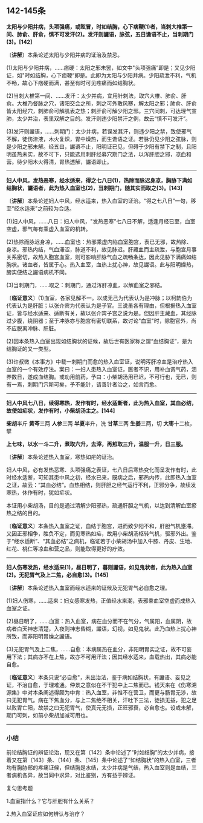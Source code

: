 ## 142-145条

**太阳与少阳并病，头项强痛，或眩冒，时如结胸，心下痞鞕(1)者，当刺大椎第一间、肺俞、肝俞，慎不可发汗(2)。发汗则讝语，脉弦，五日谵语不止，当刺期门(3)。[142]**

〔**讲解**〕本条论述太阳与少阳并病的证治及禁忌。

(1)太阳与少阳并病，……痞硬：太阳之邪未罢，如文中"头项强痛”即是；又见少阳证，如"时如结胸，心下痞鞕“即是。此即为太阳与少阳并病。少阳疏泄不利，气机不畅，故心下痞硬而满，甚至有时可见疼痛而如结胸状。

(2)当刺大椎第一间、……发汗：太少并病，宜用针刺法，取穴大椎、肺俞、肝俞。大椎乃督脉之穴，诸阳交会之所，刺之可外散风寒，解太阳之邪；肺俞、肝俞皆太阳经穴，刺肺俞可解肌表之热；刺肝俞可解少阳之邪。三穴同刺，可达理气宣肺，太少并治，表里双解之目的。发汗则违少阳禁汗之例，故云“慎不可发汗”。

(3)发汗则讝语，……刺期门：太少并病，若误发其汗，则违少阳之禁，致使邪气不解，徒伤津液，木火复炽，胃中燥热，而生谵语之证。若脉仍见少阳之弦脉，则是少阳之邪未解。经五曰，讝语不止，阳明证已见，但碍于少阳有禁下之制，且阳明虽热未实，故不可下，只能选用刺肝经募穴期门之法，以泻肝胆之邪，凉血和营。待少阳木火得清，胃热透解，讝语即止。

------

**妇人中风，发热恶寒，经水适来，得之七八日(1)，热除而脉迟身凉，胸胁下满如结胸状，讝语者，此为热入血室也(2)，当刺期门，随其实而取之(3)。[143]**

〔**讲解**〕本条论述妇人中风，经水适来，热入血室的证治。“得之七八日”一句，移至“经水适来"之前较为合适。

(1)妇人中风，……八日：妇人中风，"发热恶寒”七八日不解，适逢月经已至，血室空虚，邪气每有乘虚入血室的机转。

(2)热除而脉迟身凉，……血室也：热邪乘虚内陷血室胞宫，表已无邪，故热除、身凉。邪热内结，气血滞涩，脉道不利，故见脉迟。肝藏血而主疏泄，与胞宫月事关系密切，故热入胞宫血室，则可影响肝脉气血之疏畅条达，因此见胁下满痛如结胸状。诸血者，皆属于心。热入血室，血热上扰心神，故见讝语。此与阳明燥热，腑实便结之讝语病机不同。

(3)当刺期门，……取之：刺期门，通过泻肝凉血，以解血室之邪结。

〔**临证意义**〕(1)血室，各家见解不一。以成无己为代表认为是冲脉；以柯韵伯为代表认为是肝脏；以张介宾为代表认为是子官。三说虽各有理由，但根据热入血室证，皆与经水适来、适断有关，故以张介宾子宫之说为是。但因肝主藏血，其经脉过少腹，绕阴器；至于冲脉亦与胞宫有密切联系，故讨论"血室"时，除胞官外，尚不应脱离冲脉、肝脏。

(2)因本条热入血室出现如结胸状的证候，故后世有医家称之谓“血结胸证”，是为结胸证的又一类型。

(3)许叔微《本事方》中载一刺期门而愈的热入血室证，说明泻肝凉血是治疗热入血室的一个有效疗法。案曰：一妇人患热入血室证，医者不识，用补血调气药，涵养数日，遂成血结胸。或劝用前药，予曰：小柴胡汤用已迟，不可行也，无已，则有一焉，刺期门穴斯可矣，予不能针，请善针者治之，如言而愈。

------

**妇人中风七八日，续得寒热，发作有时，经水适断者，此为热入血室，其血必结，故使如疟状，发作有时，小柴胡汤主之。[144]**

**柴胡**半斤  **黄芩**三两  **人参**三两  **半夏**半升，洗   **甘草**三两   **生姜**三两，切  **大枣**十二枚，擘

**上七味，以水一斗二升，煮取六升，去滓，再煎取三升，温服一升，日三服。**

〔**讲解**〕本条论述热入血室，寒热如疟的证治。

妇人中风，必有发热恶寒、头项强痛之表证，七八日后寒热变化而呈发作有时，此时经水适断，可知其患中风之初，经水已来，既病之后，邪热内传，此即热入血室之证，故云：“其血必结”。血热相结，则肝胆之经气运行不利，正邪分争，故续发寒热，休作有时，犹如疟状。

本证用小柴胡汤，目的是通过清解少阳邪热，疏通肝胆之气机，以达到清解血室瘀热之结的目的。

〔**临证意义**〕本条热入血室之证，血结于胞宫，进而致少阳不和，肝胆气机壅滞。又因正邪相争，胜负不定，而见寒热如疟，故用小柴胡汤枢转气机，驱邪外出。鉴于“经水适断”、“其血必结”之病机，临证若于小柴胡汤中加入牛膝、丹皮、生地、红花、桃仁等凉血和营之品，则能取得更好的疗效。

------

**妇人伤寒发热，经水适来(1)，昼日明了，暮则讝语，如见鬼状者，此为热入血室(2)。无犯胃气及上二焦，必自愈(3)。[145]**

〔**讲解**〕本条论述热入血室而经水适来的证候及无犯胃气必自愈之理。

(1)妇人伤寒，……适来：妇女感寒发热，正值经水来潮，表邪乘血室空虚而成热入血室之证。

(2)昼日明了，……血室：热入血室，病在血分而不在气分，气属阳，血属阴，故病者白天神志清楚，入夜则神志昏糊，讝语，幻视，如见鬼状。此乃血热上扰心神所致，而非阳明胃燥之讝语。

(3)无犯胃气及上二焦，……自愈：本病属热在血分，非阳明胃实之证，故不可妄用下法；其病亦不在上焦，故亦不可用汗法；因其经水适来，血载热出，其病必能自愈。

〔**临证意义**〕本条只说“必自愈"，未出治法，鉴于病如结胸状，有讝语、妄见之证，不治自愈，于理难通。仲景之意似在不干犯中上二焦而已。钱天来在《伤寒溯源集》中对本条阐述得颇为中肯：热入血室，非惟不在营卫，而更与肠胃无涉，故曰无犯胃气。病在下焦血分，与上二焦绝不相关，汗吐下三法，徒损无益，犯之足以败胃亡阳，故禁之曰无犯胃气，使真元无损，正旺邪衰，必自愈也。设或未解，期门可刺，如前小柴胡加减可用也。

------

### **小结**

前论结胸证的辨证论治，现又在第〔142〕条中论述了"时如结胸”的太少并病，接着又在第〔143〕条、〔144〕条、〔145〕条中论述了“如结胸状"的热入血室，三者均有胸胁部的疼痛证候，但结胸是水结，太少并病是气结，热入血室则是血结，三者病机各异，故当同中求异，对比鉴别，方有益于辨证。

复匀思考题

1.血室指什么？它与肝胆有什么关系？

2.热入血室证应如何辨认与治疗？


